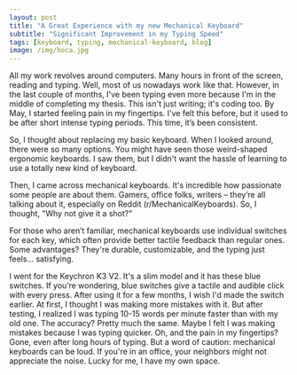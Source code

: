 ```yaml
---
layout: post
title: "A Great Experience with my new Mechanical Keyboard"
subtitle: "Significant Improvement in my Typing Speed"
tags: [keyboard, typing, mechanical-keyboard, blog]
image: /img/hoca.jpg
---
```


All my work revolves around computers. Many hours in front of the screen, reading and typing. Well, most of us nowadays work like that. However, in the last couple of months, I've been typing even more because I'm in the middle of completing my thesis. This isn't just writing; it's coding too. By May, I started feeling pain in my fingertips. I've felt this before, but it used to be after short intense typing periods. This time, it’s been consistent.

So, I thought about replacing my basic keyboard. When I looked around, there were so many options. You might have seen those weird-shaped ergonomic keyboards. I saw them, but I didn't want the hassle of learning to use a totally new kind of keyboard.

Then, I came across mechanical keyboards. It's incredible how passionate some people are about them. Gamers, office folks, writers – they’re all talking about it, especially on Reddit (r/MechanicalKeyboards). So, I thought, "Why not give it a shot?"

For those who aren’t familiar, mechanical keyboards use individual switches for each key, which often provide better tactile feedback than regular ones. Some advantages? They're durable, customizable, and the typing just feels... satisfying.

I went for the Keychron K3 V2. It's a slim model and it has these blue switches. If you’re wondering, blue switches give a tactile and audible click with every press. After using it for a few months, I wish I'd made the switch earlier. At first, I thought I was making more mistakes with it. But after testing, I realized I was typing 10-15 words per minute faster than with my old one. The accuracy? Pretty much the same. Maybe I felt I was making mistakes because I was typing quicker. Oh, and the pain in my fingertips? Gone, even after long hours of typing. But a word of caution: mechanical keyboards can be loud. If you're in an office, your neighbors might not appreciate the noise. Lucky for me, I have my own space.
